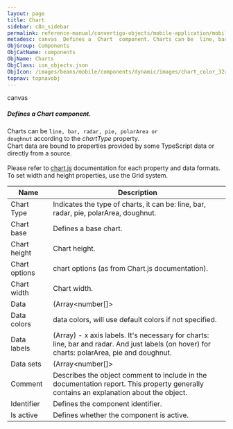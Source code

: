 ```yaml
---
layout: page
title: Chart
sidebar: c8o_sidebar
permalink: reference-manual/convertigo-objects/mobile-application/mobile-components/components/chart/
metadesc: canvas  Defines a  Chart  component. Charts can be  line, bar, radar, pie, polarArea or doughnut  according to the  chartType  property. Chart data ar
ObjGroup: Components
ObjCatName: components
ObjName: Charts
ObjClass: ion_objects.json
ObjIcon: /images/beans/mobile/components/dynamic/images/chart_color_32x32.png
topnav: topnavobj
---
```

canvas<br/>

##### Defines a <i>Chart</i> component.<br/>
Charts can be <code>line, bar, radar, pie, polarArea or doughnut</code> according to the <i>chartType</i> property.<br/>
Chart data are bound to properties provided by some TypeScript data or directly from a source.<br/>
<br/>
Please refer to <a href='https://www.npmjs.com/package/ng2-charts'>chart.js</a> documentation for each property and data formats.<br/>
To set width and height properties, use the Grid system.

Name | Description 
--- | ---
Chart Type | Indicates the type of charts, it can be: line, bar, radar, pie, polarArea, doughnut.
Chart base | Defines a base chart.
Chart height | Chart height.
Chart options | chart options (as from Chart.js documentation).
Chart width | Chart width.
Data | (Array<number[]>| number[]) - set of points of the chart, it should be Array<number[]> only for line, bar and radar, otherwise number[].
Data colors | data colors, will use default colors if not specified.
Data labels |  (Array<any>) - x axis labels. It's necessary for charts: line, bar and radar. And just labels (on hover) for charts: polarArea, pie and doughnut.
Data sets | (Array<number[]>| number[]) - set of points of the chart, it should be Array<number[]> only for line, bar and radar, otherwise number[].
Comment | Describes the object comment to include in the documentation report.  This property generally contains an explanation about the object. 
Identifier | Defines the component identifier.  
Is active | Defines whether the component is active. 

